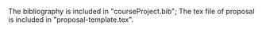 The bibliography is included in "courseProject.bib";
The tex file of proposal is included in "proposal-template.tex".

